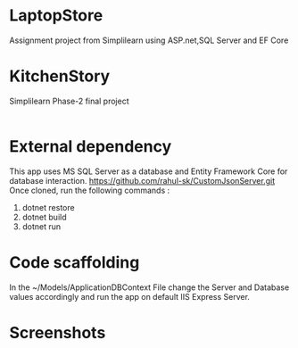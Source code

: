 # LaptopStore
Assignment project from Simplilearn using ASP.net,SQL Server and EF Core

# KitchenStory
Simplilearn Phase-2 final project<br><br>

# External dependency
This app uses MS SQL Server as a database and Entity Framework Core for database interaction.
https://github.com/rahul-sk/CustomJsonServer.git <br>
Once cloned, run the following commands :
<ol>
  <li>dotnet restore</li>
  <li>dotnet build</li>
  <li>dotnet run</li>
  </ol>
  

# Code scaffolding
In the ~/Models/ApplicationDBContext File change the Server and Database values accordingly and run the app on default IIS Express Server.
# Screenshots


